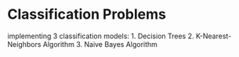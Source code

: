 # Classification Problems

implementing 3 classification models:
	1. Decision Trees
	2. K-Nearest-Neighbors Algorithm
	3. Naive Bayes Algorithm
